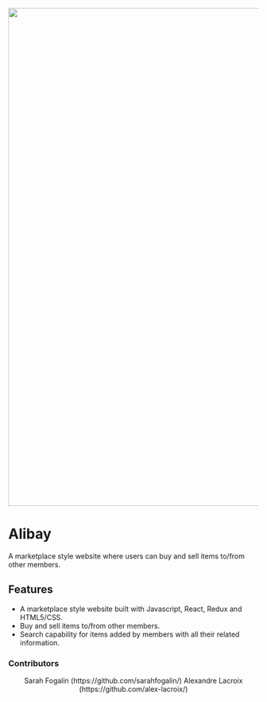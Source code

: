 <p align="center">
   <img width="1000" src="https://github.com/sarahfogalin/alibay/blob/master/images/alibay-banner.png" 
</p>

# Alibay

A marketplace style website where users can buy and sell items to/from other members.

## Features

- A marketplace style website built with Javascript, React, Redux and HTML5/CSS.
- Buy and sell items to/from other members.
- Search capability for items added by members with all their related information.

### Contributors

<p align="center">
Sarah Fogalin (https://github.com/sarahfogalin/) Alexandre Lacroix (https://github.com/alex-lacroix/) 
   </p>

